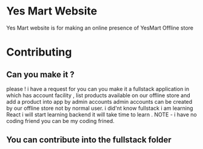# Yes Mart Website
Yes Mart website is for making an online presence of YesMart Offline store 

# Contributing

## Can you make it ? 
please ! i have a request for you can you make it a fullstack application in which has account facility , list products available on our offline store and add a product into app by admin accounts admin accounts can be created by our offline store not by normal user.  i did'nt know fullstack i am learning React i will start learning backend it will take time to learn . NOTE - i have no coding friend you can be my coding frined.  


## You can contribute into the fullstack folder